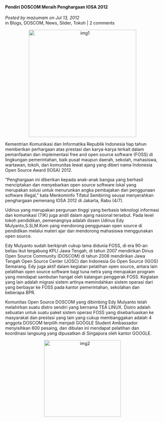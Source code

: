 #### Pendiri DOSCOM Meraih Penghargaan IOSA 2012
_Posted by mazumam on Jul 13, 2012_
<br>
in Blogs, DOSCOM, News, Slider, Tokoh | 2 comments	

<p align="center">
	<img src="./posts/2012-07-13-pendiri-doscom-meraih-penghargaan-iosa-2012/ayah-2.jpg" height="350px" alt="img1">
</p> 

Kementrian Komunikasi dan Informatika Republik Indonesia tiap tahun memberikan perhargaan atas prestasi dan karya-karya terkait dalam pemanfaatan dan implementasi free and open source software (FOSS) di lingkungan pemerintahan, baik pusat maupun daerah, sekolah, mahasiswa, wartawan, tokoh, dan komunitas lewat ajang yang diberi nama Indonesia Open Source Award (IOSA) 2012.

“Penghargaan ini diberikan kepada anak-anak bangsa yang berhasil menciptakan dan menyebarkan open source software lokal yang merupakan solusi untuk menurunkan angka pembajakan dan penggunaan software illegal,” kata Menkominfo Tifatul Sembiring seusai menyerahkan penghargaan pemenang IOSA 2012 di Jakarta, Rabu (4/7).

Udinus yang merupakan perguruan tinggi yang berbasis teknologi informasi dan komunikasi (TIK) juga andil dalam ajang nasional tersebut. Pada level tokoh pendidikan, pemenangnya adalah dosen Udinus Edy Mulyanto,S.Si,M.Kom yang mendorong penggunaan open source di pendidikan melalui materi ajar dan mendorong mahasiswa menggunakan open source.

Edy Mulyanto sudah berkiprah cukup lama didunia FOSS, di era 90-an beliau ikut tergabung KPLI Jawa Tengah, di tahun 2007 mendirikan Dinus Open Source Community (DOSCOM) di tahun 2008 mendirikan Jawa Tengah Open Source Center (JOSC) dan Indonesia Go Open Source (IGOS) Semarang. Edy juga aktif dalam kegiatan pelatihan open source, antara lain pelatihan open source software bagi tuna netra yang merupakan program yang mendapat sambutan hangat oleh kalangan penggerak FOSS. Kegiatan yang lain adalah migrasi sistem artinya memindahkan sistem operasi dari yang berbayar ke FOSS pada kantor pemerintahan, sekolahan dan beberapa BPR.

Komunitas Open Source DOSCOM yang dibimbing Edy Mulyanto telah melahirkan suatu distro sendiri yang bernama TEA LINUX. Distro adalah sebuatan untuk suatu paket sistem operasi FOSS yang disebarluaskan ke masyarakat dan prestasi yang lain yang cukup membanggakan adalah 4 anggota DOSCOM terpilih menjadi GOOGLE Student Ambassador menyisihkan 600 pesaing, dan dibulan ini mendapat pelatihan dan koordinasi langsung yang dipusatkan di Singapura oleh kantor GOOGLE.

 <p align="center">
	<img src="./posts/2012-07-13-pendiri-doscom-meraih-penghargaan-iosa-2012/ayah.jpg" height="250px" alt="img2">
</p> 